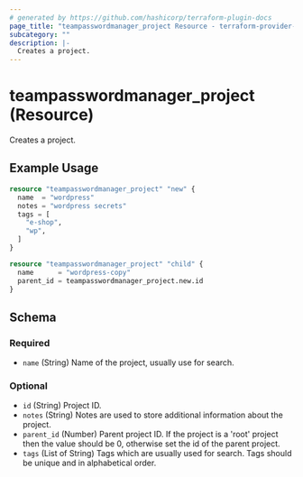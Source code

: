 ```yaml
---
# generated by https://github.com/hashicorp/terraform-plugin-docs
page_title: "teampasswordmanager_project Resource - terraform-provider-teampasswordmanager"
subcategory: ""
description: |-
  Creates a project.
---
```


# teampasswordmanager_project (Resource)

Creates a project.

## Example Usage

```terraform
resource "teampasswordmanager_project" "new" {
  name  = "wordpress"
  notes = "wordpress secrets"
  tags = [
    "e-shop",
    "wp",
  ]
}

resource "teampasswordmanager_project" "child" {
  name      = "wordpress-copy"
  parent_id = teampasswordmanager_project.new.id
}
```

<!-- schema generated by tfplugindocs -->
## Schema

### Required

- `name` (String) Name of the project, usually use for search.

### Optional

- `id` (String) Project ID.
- `notes` (String) Notes are used to store additional information about the project.
- `parent_id` (Number) Parent project ID. If the project is a 'root' project then the value should be 0, otherwise set the id of the parent project.
- `tags` (List of String) Tags which are usually used for search. Tags should be unique and in alphabetical order.
